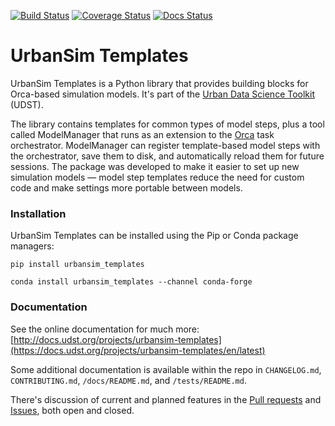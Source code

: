 [![Build Status](https://travis-ci.org/UDST/urbansim_templates.svg?branch=master)](https://travis-ci.org/UDST/urbansim_templates)
[![Coverage Status](https://coveralls.io/repos/github/UDST/urbansim_templates/badge.svg?branch=master)](https://coveralls.io/github/UDST/urbansim_templates?branch=master)
[![Docs Status](https://readthedocs.org/projects/urbansim_templates/badge/?version=latest)](https://docs.udst.org/projects/urbansim-templates/en/latest)

# UrbanSim Templates

UrbanSim Templates is a Python library that provides building blocks for Orca-based simulation models. It's part of the [Urban Data Science Toolkit](https://docs.udst.org) (UDST).

The library contains templates for common types of model steps, plus a tool called ModelManager that runs as an extension to the [Orca](https://udst.github.io/orca) task orchestrator. ModelManager can register template-based model steps with the orchestrator, save them to disk, and automatically reload them for future sessions. The package was developed to make it easier to set up new simulation models — model step templates reduce the need for custom code and make settings more portable between models.

### Installation
UrbanSim Templates can be installed using the Pip or Conda package managers:

```
pip install urbansim_templates
```

```
conda install urbansim_templates --channel conda-forge
```

### Documentation

See the online documentation for much more: [http://docs.udst.org/projects/urbansim-templates](https://docs.udst.org/projects/urbansim-templates/en/latest)

Some additional documentation is available within the repo in `CHANGELOG.md`, `CONTRIBUTING.md`, `/docs/README.md`, and `/tests/README.md`.

There's discussion of current and planned features in the [Pull requests](https://github.com/udst/urbansim_templates/pulls?utf8=✓&q=is%3Apr) and [Issues](https://github.com/udst/urbansim_templates/issues?utf8=✓&q=is%3Aissue), both open and closed.
